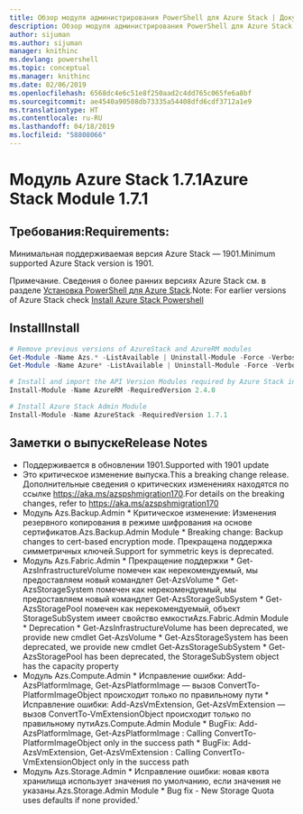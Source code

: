 ```yaml
---
title: Обзор модуля администрирования PowerShell для Azure Stack | Документация Майкрософт
description: Обзор модуля администрирования PowerShell для Azure Stack с инструкциями по установке и конфигурации.
author: sijuman
ms.author: sijuman
manager: knithinc
ms.devlang: powershell
ms.topic: conceptual
ms.manager: knithinc
ms.date: 02/06/2019
ms.openlocfilehash: 6568dc4e6c51e8f250aad2c4dd765c065fe6a8bf
ms.sourcegitcommit: ae4540a90508db73335a54408dfd6cdf3712a1e9
ms.translationtype: HT
ms.contentlocale: ru-RU
ms.lasthandoff: 04/18/2019
ms.locfileid: "58808066"
---
```

# <a name="azure-stack-module-171"></a><span data-ttu-id="d1466-103">Модуль Azure Stack 1.7.1</span><span class="sxs-lookup"><span data-stu-id="d1466-103">Azure Stack Module 1.7.1</span></span>

## <a name="requirements"></a><span data-ttu-id="d1466-104">Требования:</span><span class="sxs-lookup"><span data-stu-id="d1466-104">Requirements:</span></span>

<span data-ttu-id="d1466-105">Минимальная поддерживаемая версия Azure Stack — 1901.</span><span class="sxs-lookup"><span data-stu-id="d1466-105">Minimum supported Azure Stack version is 1901.</span></span>

<span data-ttu-id="d1466-106">Примечание. Сведения о более ранних версиях Azure Stack см. в разделе [Установка PowerShell для Azure Stack](https://docs.microsoft.com/en-us/azure/azure-stack/azure-stack-powershell-install#install-azure-stack-powershell).</span><span class="sxs-lookup"><span data-stu-id="d1466-106">Note: For earlier versions of Azure Stack check [Install Azure Stack Powershell](https://docs.microsoft.com/en-us/azure/azure-stack/azure-stack-powershell-install#install-azure-stack-powershell)</span></span>

## <a name="install"></a><span data-ttu-id="d1466-107">Install</span><span class="sxs-lookup"><span data-stu-id="d1466-107">Install</span></span>

```powershell
# Remove previous versions of AzureStack and AzureRM modules
Get-Module -Name Azs.* -ListAvailable | Uninstall-Module -Force -Verbose
Get-Module -Name Azure* -ListAvailable | Uninstall-Module -Force -Verbose

# Install and import the API Version Modules required by Azure Stack into the current PowerShell session.
Install-Module -Name AzureRM -RequiredVersion 2.4.0

# Install Azure Stack Admin Module
Install-Module -Name AzureStack -RequiredVersion 1.7.1
```

## <a name="release-notes"></a><span data-ttu-id="d1466-108">Заметки о выпуске</span><span class="sxs-lookup"><span data-stu-id="d1466-108">Release Notes</span></span>

* <span data-ttu-id="d1466-109">Поддерживается в обновлении 1901.</span><span class="sxs-lookup"><span data-stu-id="d1466-109">Supported with 1901 update</span></span>
* <span data-ttu-id="d1466-110">Это критическое изменение выпуска.</span><span class="sxs-lookup"><span data-stu-id="d1466-110">This a breaking change release.</span></span> <span data-ttu-id="d1466-111">Дополнительные сведения о критических изменениях находятся по ссылке <https://aka.ms/azspshmigration170>.</span><span class="sxs-lookup"><span data-stu-id="d1466-111">For details on the breaking changes, refer to <https://aka.ms/azspshmigration170></span></span>
* <span data-ttu-id="d1466-112">Модуль Azs.Backup.Admin \* Критическое изменение: Изменения резервного копирования в режиме шифрования на основе сертификатов.</span><span class="sxs-lookup"><span data-stu-id="d1466-112">Azs.Backup.Admin Module \* Breaking change: Backup changes to cert-based encryption mode.</span></span> <span data-ttu-id="d1466-113">Прекращена поддержка симметричных ключей.</span><span class="sxs-lookup"><span data-stu-id="d1466-113">Support for symmetric keys is deprecated.</span></span>
* <span data-ttu-id="d1466-114">Модуль Azs.Fabric.Admin       \* Прекращение поддержки           \* Get-AzsInfrastructureVolume помечен как нерекомендуемый, мы предоставляем новый командлет Get-AzsVolume           \* Get-AzsStorageSystem помечен как нерекомендуемый, мы предоставляем новый командлет Get-AzsStorageSubSystem           \* Get-AzsStoragePool помечен как нерекомендуемый, объект StorageSubSystem имеет свойство емкости</span><span class="sxs-lookup"><span data-stu-id="d1466-114">Azs.Fabric.Admin Module       \* Deprecation           \* Get-AzsInfrastructureVolume has been deprecated, we provide new cmdlet Get-AzsVolume           \* Get-AzsStorageSystem has been deprecated, we provide new cmdlet Get-AzsStorageSubSystem           \* Get-AzsStoragePool has been deprecated, the StorageSubSystem object has the capacity property</span></span>
* <span data-ttu-id="d1466-115">Модуль Azs.Compute.Admin           \* Исправление ошибки: Add-AzsPlatformImage, Get-AzsPlatformImage — вызов ConvertTo-PlatformImageObject происходит только по правильному пути           \* Исправление ошибки: Add-AzsVmExtension, Get-AzsVmExtension — вызов ConvertTo-VmExtensionObject происходит только по правильному пути</span><span class="sxs-lookup"><span data-stu-id="d1466-115">Azs.Compute.Admin Module           \* BugFix: Add-AzsPlatformImage, Get-AzsPlatformImage : Calling ConvertTo-PlatformImageObject only in the success path           \* BugFix: Add-AzsVmExtension, Get-AzsVmExtension : Calling ConvertTo-VmExtensionObject only in the success path</span></span>
* <span data-ttu-id="d1466-116">Модуль Azs.Storage.Admin           \* Исправление ошибки: новая квота хранилища использует значения по умолчанию, если значения не указаны.</span><span class="sxs-lookup"><span data-stu-id="d1466-116">Azs.Storage.Admin Module           \* Bug fix - New Storage Quota uses defaults if none provided.'</span></span>
